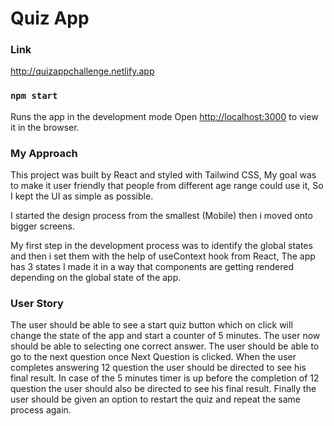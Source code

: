 # Quiz App

### Link

http://quizappchallenge.netlify.app

### `npm start`

Runs the app in the development mode
Open [http://localhost:3000](http://localhost:3000) to view it in the browser.

### My Approach

This project was built by React and styled with Tailwind CSS, My goal was to make it user friendly that people from different age range could use it, So I kept the UI as simple as possible.

I started the design process from the smallest (Mobile) then i moved onto bigger screens.

My first step in the development process was to identify the global states and then i set them with the help of useContext hook from React, The app has 3 states I made it in a way that components are getting rendered depending on the global state of the app.

### User Story

The user should be able to see a start quiz button which on click will change the state of the app and start a counter of 5 minutes.
The user now should be able to selecting one correct answer.
The user should be able to go to the next question once Next Question is clicked.
When the user completes answering 12 question the user should be directed to see his final result.
In case of the 5 minutes timer is up before the completion of 12 question the user should also be directed to see his final result.
Finally the user should be given an option to restart the quiz and repeat the same process again.







